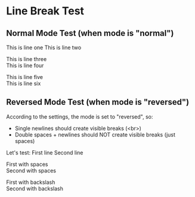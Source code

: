 # Line Break Test

## Normal Mode Test (when mode is "normal")
This is line one
This is line two

This is line three  
This is line four

This is line five\
This is line six

## Reversed Mode Test (when mode is "reversed")  
According to the settings, the mode is set to "reversed", so:

- Single newlines should create visible breaks (\<br\>)
- Double spaces + newlines should NOT create visible breaks (just spaces)

Let's test:
First line
Second line

First with spaces  
Second with spaces

First with backslash\
Second with backslash

